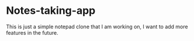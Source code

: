 # Notes-taking-app
This is just a simple notepad clone that I am working on, I want to add more features in the future.
